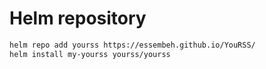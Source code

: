 # Helm repository

```sh
helm repo add yourss https://essembeh.github.io/YouRSS/ 
helm install my-yourss yourss/yourss
```
